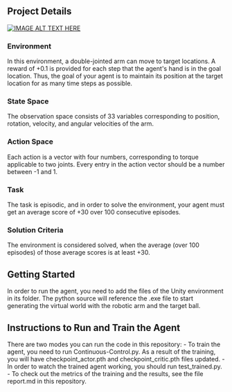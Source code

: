 
<h2>Project Details</h2>

[![IMAGE ALT TEXT HERE](http://img.youtube.com/vi/https://www.youtube.com/watch?v=MjjcNHc4Naw/0.jpg)](http://www.youtube.com/watch?v=https://www.youtube.com/watch?v=MjjcNHc4Naw)

<h3>Environment</h3>
<p>
In this environment, a double-jointed arm can move to target locations. A reward of +0.1 is provided for each step that the agent's hand is in the goal location. Thus, the goal of your agent is to maintain its position at the target location for as many time steps as possible.
</p>

<h3>State Space</h3>
<p>
The observation space consists of 33 variables corresponding to position, rotation, velocity, and angular velocities of the arm. 
</p>

<h3>Action Space</h3>
<p>
Each action is a vector with four numbers, corresponding to torque applicable to two joints. Every entry in the action vector should be a number between -1 and 1.
</p>

<h3>Task</h3>
The task is episodic, and in order to solve the environment, your agent must get an average score of +30 over 100 consecutive episodes.

<h3>Solution Criteria</h3>
<p>
The environment is considered solved, when the average (over 100 episodes) of those average scores is at least +30.
</p>

<h2>Getting Started</h2>
<p>
In order to run the agent, you need to add the files of the Unity environment in its folder. The python source will reference the .exe file to start generating the virtual world with the robotic arm and the target ball.
</p>
<h2>Instructions to Run and Train the Agent</h2>
<p>
There are two modes you can run the code in this repository:
- To train the agent, you need to run Continuous-Control.py. As a result of the training, you will have checkpoint_actor.pth and checkpoint_critic.pth files updated.
- In order to watch the trained agent working, you should run test_trained.py.
- To check out the metrics of the training and the results, see the file report.md in this repository.
</p>
